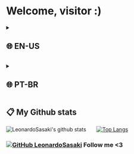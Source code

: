 # Welcome, visitor :)

<details><summary><h2>🌐 EN-US</h2></summary>
<h2> ℹ️ About me </h2>

Just a 17yo student coding as a hobby. Currently interested in learning & improving current knowledge in the following areas:
* Hacking
* Malware
* Reverse Engineering
* OS Dev
* Eletronics

✏️ Feel free to contribute in my projects. For contact, use the email in the description.

📂 Current projects im working at: DeadSock </details>
<details><summary><h2>🌐 PT-BR</h2></summary>
<h2> ℹ️ Sobre mim </h2>

Apenas um estudante de 17 anos programando como hobby. Atualmente interessado em aprender & aprimorar meus conhecimentos nas seguintes áreas:

* Hacking
* Malware
* Engenharia Reversa
* OS Dev
* Eletrônica

✏️ Sinta-se livre para contribuir em meus projetos. Para contato, use o email na descrição.

📂 Projetos que estou trabalhando atualmente: DeadSock, Bonfire </details>

<h2> 📋 My Github stats </h2>

![LeonardoSasaki's github stats](https://github-readme-stats.vercel.app/api?username=LeonardoSasaki&theme=radical) &nbsp;&nbsp;&nbsp;&nbsp;&nbsp; [![Top Langs](https://github-readme-stats.vercel.app/api/top-langs/?username=LeonardoSasaki&theme=radical)](https://github.com/LeonardoSasaki)

### [![GitHub LeonardoSasaki](https://img.shields.io/github/followers/LeonardoSasaki?label=follow&style=social)](https://github.com/LeonardoSasaki) Follow me <3
